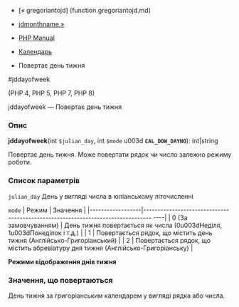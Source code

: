 - [« gregoriantojd] (function.gregoriantojd.md)
- [jdmonthname »](function.jdmonthname.md)

- [PHP Manual](index.md)
- [Календарь](ref.calendar.md)
- Повертає день тижня

#jddayofweek

(PHP 4, PHP 5, PHP 7, PHP 8)

jddayofweek — Повертає день тижня

### Опис

**jddayofweek**(int `$julian_day`, int `$mode` u003d **`CAL_DOW_DAYNO`**):
int\|string

Повертає день тижня. Може повертати рядок чи число залежно
режиму роботи.

### Список параметрів

`julian_day`
День у вигляді числа в юліанському літочисленні

`mode`
| Режим | Значення |
|------------------|------------------------------ -------------------------------------------------- ----|
| 0 (За замовчуванням) | День тижня повертається як числа (0u003dНеділя, 1u003dПонеділок і т.д.) |
| 1 | Повертається рядок, що містить день тижня (Англійсько-Григоріанський) |
| 2 | Повертається рядок, що містить абревіатуру дня тижня (Англійсько-Григоріанську) |

**Режими відображення днів тижня**

### Значення, що повертаються

День тижня за григоріанським календарем у вигляді рядка або числа.
